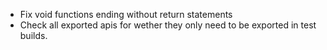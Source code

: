 - Fix void functions ending without return statements 
- Check all exported apis for wether they only need to be exported in test builds.
